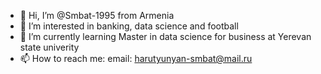 - 👋 Hi, I’m @Smbat-1995 from Armenia
- 👀 I’m interested in banking, data science and football
- 🌱 I’m currently learning Master in data science for business at Yerevan state univerity
- 📫 How to reach me: email: harutyunyan-smbat@mail.ru

<!---
Smbat-1995/Smbat-1995 is a ✨ special ✨ repository because its `README.md` (this file) appears on your GitHub profile.
You can click the Preview link to take a look at your changes.
--->
